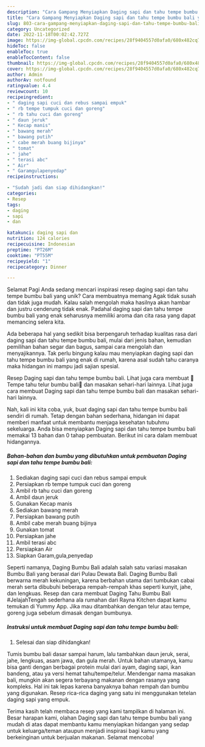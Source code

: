 ```yaml
---
description: "Cara Gampang Menyiapkan Daging sapi dan tahu tempe bumbu bali yang Lezat Sekali"
title: "Cara Gampang Menyiapkan Daging sapi dan tahu tempe bumbu bali yang Lezat Sekali"
slug: 803-cara-gampang-menyiapkan-daging-sapi-dan-tahu-tempe-bumbu-bali-yang-lezat-sekali
category: Uncategorized
date: 2022-11-18T00:02:42.727Z
image: https://img-global.cpcdn.com/recipes/28f9404557d0afa0/680x482cq70/daging-sapi-dan-tahu-tempe-bumbu-bali-foto-resep-utama.jpg
hideToc: false
enableToc: true
enableTocContent: false
thumbnail: https://img-global.cpcdn.com/recipes/28f9404557d0afa0/680x482cq70/daging-sapi-dan-tahu-tempe-bumbu-bali-foto-resep-utama.jpg
cover: https://img-global.cpcdn.com/recipes/28f9404557d0afa0/680x482cq70/daging-sapi-dan-tahu-tempe-bumbu-bali-foto-resep-utama.jpg
author: Admin
authorAv: notfound
ratingvalue: 4.4
reviewcount: 10
recipeingredient:
- " daging sapi cuci dan rebus sampai empuk"
- " rb tempe tumpuk cuci dan goreng"
- " rb tahu cuci dan goreng"
- " daun jeruk"
- " Kecap manis"
- " bawang merah"
- " bawang putih"
- " cabe merah buang bijinya"
- " tomat"
- " jahe"
- " terasi abc"
- " Air"
- " Garamgulapenyedap"
recipeinstructions:

- "Sudah jadi dan siap dihidangkan!"
categories:
- Resep
tags:
- daging
- sapi
- dan

katakunci: daging sapi dan 
nutrition: 124 calories
recipecuisine: Indonesian
preptime: "PT26M"
cooktime: "PT55M"
recipeyield: "1"
recipecategory: Dinner

---
```



Selamat Pagi Anda sedang mencari inspirasi resep daging sapi dan tahu tempe bumbu bali yang unik? Cara membuatnya memang Agak tidak susah dan tidak juga mudah. Kalau salah mengolah maka hasilnya akan hambar dan justru cenderung tidak enak. Padahal daging sapi dan tahu tempe bumbu bali yang enak seharusnya memiliki aroma dan cita rasa yang dapat memancing selera kita.


Ada beberapa hal yang sedikit bisa berpengaruh terhadap kualitas rasa dari daging sapi dan tahu tempe bumbu bali, mulai dari jenis bahan, kemudian pemilihan bahan segar dan bagus, sampai cara mengolah dan menyajikannya. Tak perlu bingung kalau mau menyiapkan daging sapi dan tahu tempe bumbu bali yang enak di rumah, karena asal sudah tahu caranya maka hidangan ini mampu jadi sajian spesial.

Resep Daging sapi dan tahu tempe bumbu bali. Lihat juga cara membuat 🥚Tempe tahu telur bumbu bali🍳 dan masakan sehari-hari lainnya. Lihat juga cara membuat Daging sapi dan tahu tempe bumbu bali dan masakan sehari-hari lainnya.


Nah, kali ini kita coba, yuk, buat daging sapi dan tahu tempe bumbu bali sendiri di rumah. Tetap dengan bahan sederhana, hidangan ini dapat memberi manfaat untuk membantu menjaga kesehatan tubuhmu sekeluarga. Anda bisa menyiapkan Daging sapi dan tahu tempe bumbu bali memakai 13 bahan dan 0 tahap pembuatan. Berikut ini cara dalam membuat hidangannya.

<!--inarticleads1-->

##### Bahan-bahan dan bumbu yang dibutuhkan untuk pembuatan Daging sapi dan tahu tempe bumbu bali:

1. Sediakan  daging sapi cuci dan rebus sampai empuk
1. Persiapkan  rb tempe tumpuk cuci dan goreng
1. Ambil  rb tahu cuci dan goreng
1. Ambil  daun jeruk
1. Gunakan  Kecap manis
1. Sediakan  bawang merah
1. Persiapkan  bawang putih
1. Ambil  cabe merah buang bijinya
1. Gunakan  tomat
1. Persiapkan  jahe
1. Ambil  terasi abc
1. Persiapkan  Air
1. Siapkan  Garam,gula,penyedap


Seperti namanya, Daging Bumbu Bali adalah salah satu variasi masakan Bumbu Bali yang berasal dari Pulau Dewata Bali. Daging Bumbu Bali berwarna merah kekuningan, karena berbahan utama dari tumbukan cabai merah serta dibubuhi beberapa rempah-rempah khas seperti kunyit, jahe, dan lengkuas. Resep dan cara membuat Daging Tahu Bumbu Bali #JelajahTengah sederhana ala rumahan dari Rayna Kitchen dapat kamu temukan di Yummy App. Jika mau ditambahkan dengan telur atau tempe, goreng juga sebelum dimasak dengan bumbunya. 

<!--inarticleads2-->

##### Instruksi untuk membuat Daging sapi dan tahu tempe bumbu bali:


1. Selesai dan siap dihidangkan!

Tumis bumbu bali dasar sampai harum, lalu tambahkan daun jeruk, serai, jahe, lengkuas, asam jawa, dan gula merah. Untuk bahan utamanya, kamu bisa ganti dengan berbagai protein mulai dari ayam, daging sapi, ikan bandeng, atau ya versi hemat tahu/tempe/telur. Mendengar nama masakan bali, mungkin akan segera terbayang makanan dengan rasanya yang kompleks. Hal ini tak lepas karena banyaknya bahan rempah dan bumbu yang digunakan. Resep rica-rica daging yang satu ini menggunakan tetelan daging sapi yang empuk. 

Terima kasih telah membaca resep yang kami tampilkan di halaman ini. Besar harapan kami, olahan Daging sapi dan tahu tempe bumbu bali yang mudah di atas dapat membantu kamu menyiapkan hidangan yang sedap untuk keluarga/teman ataupun menjadi inspirasi bagi kamu yang berkeinginan untuk berjualan makanan. Selamat mencoba!
